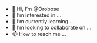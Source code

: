 - 👋 Hi, I’m @Orobose
- 👀 I’m interested in ...
- 🌱 I’m currently learning ...
- 💞️ I’m looking to collaborate on ...
- 📫 How to reach me ...

<!---
Orobose/Orobose is a ✨ special ✨ repository because its `README.md` (this file) appears on your GitHub profile.
You can click the Preview link to take a look at your changes.
--->

